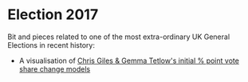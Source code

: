 # Election 2017

Bit and pieces related to one of the most extra-ordinary UK General Elections in recent history:

 * A visualisation of [Chris Giles & Gemma Tetlow's initial % point vote share change models](https://dataknut.github.io/election2017/voteShareChangeRegressionsGraphed.html)